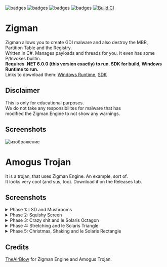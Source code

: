 ![badges](https://img.shields.io/github/contributors/TheAirBlow/Zigman.svg)
![badges](https://img.shields.io/github/forks/TheAirBlow/Zigman.svg)
![badges](https://img.shields.io/github/stars/TheAirBlow/Zigman.svg)
![badges](https://img.shields.io/github/issues/TheAirBlow/Zigman.svg)
[![Build CI](https://github.com/TheAirBlow/Zigman/actions/workflows/dotnet.yml/badge.svg)](https://github.com/TheAirBlow/Zigman/actions/workflows/dotnet.yml)

# Zigman
Zigman allows you to create GDI malware and also destroy the MBR, Partition Table and the Registry. \
Written in C#. Manages payloads and threads for you. It even has some P/Invokes builtin. \
**Requires .NET 6.0.0 (this version exactly) to run. SDK for build, Windows Runtime to run.** \
Links to download them: [Windows Runtime](https://dotnet.microsoft.com/en-us/download/dotnet/thank-you/runtime-desktop-6.0.0-windows-x64-installer), [SDK](https://dotnet.microsoft.com/en-us/download/dotnet/thank-you/sdk-6.0.100-windows-x64-installer)

## Disclaimer
This is only for educational purposes. \
We do not take any responsibilites for malware that has \
modified the Zigman.Engine to not show any warnings.

## Screenshots
![изображение](https://user-images.githubusercontent.com/68467762/159150606-06aee8ae-d232-491b-856e-fc5bcb163dad.png)

# Amogus Trojan
It is a trojan, that uses Zigman Engine. An example, sort of. \
It looks very cool (and sus, too). Download it on the Releases tab.

## Screenshots
<details>
  <summary>Phase 1: LSD and Mushrooms</summary>
  <br>
  <img src="https://user-images.githubusercontent.com/68467762/159239285-4901d365-a596-4d0f-8678-7a0d7fb4fba6.png"/>
</details>
<details>
  <summary>Phase 2: Squishy Screen</summary>
  <br>
  <img src="https://user-images.githubusercontent.com/68467762/159239438-921bed75-2254-404f-88e0-ec90502bb1c2.png"/>
</details>
<details>
  <summary>Phase 3: Crazy shit and le Solaris Octagon</summary>
  <br>
  <img src="https://user-images.githubusercontent.com/68467762/159239719-99e20e15-d1a0-46db-8598-de164b9fff5a.png"/>
  <img src="https://user-images.githubusercontent.com/68467762/159239462-85d93889-659c-4643-abbc-22cecfc4e1e9.png"/>
  <img src="https://user-images.githubusercontent.com/68467762/159239756-6170df96-1905-4091-9bb8-e8dcc79b7a63.png"/>
</details>
<details>
  <summary>Phase 4: Stretching and le Solaris Triangle</summary>
  <br>
  <img src="https://user-images.githubusercontent.com/68467762/159239681-c955a286-5c57-4a8f-90d6-c4b1418bdfa2.png"/>
</details>
<details>
  <summary>Phase 5: Christmas, Shaking and le Solaris Rectangle</summary>
  <br>
  <img src="https://user-images.githubusercontent.com/68467762/159240314-c90f20c2-9d3a-4aa6-8370-2ac1906c8157.png"/>
  <img src="https://user-images.githubusercontent.com/68467762/159240464-5572fc27-5e47-4229-90db-8f759678e0c5.png"/>
  <img src="https://user-images.githubusercontent.com/68467762/159240594-828f28b8-808a-491d-8d61-7b8b6bdf1486.png"/>
</details>

## Credits
[TheAirBlow](https://github.com/theairblow) for Zigman Engine and Amogus Trojan.
